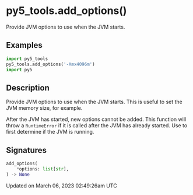 # py5_tools.add_options()

Provide JVM options to use when the JVM starts.

## Examples

<div class="example-table">

<div class="example-row"><div class="example-cell-image">

</div><div class="example-cell-code">

```python
import py5_tools
py5_tools.add_options('-Xmx4096m')
import py5
```

</div></div>

</div>

## Description

Provide JVM options to use when the JVM starts. This is useful to set the JVM memory size, for example.

After the JVM has started, new options cannot be added. This function will throw a `RuntimeError` if it is called after the JVM has already started. Use [](py5tools_is_jvm_running) to first determine if the JVM is running.

## Signatures

```python
add_options(
    *options: list[str],
) -> None
```

Updated on March 06, 2023 02:49:26am UTC
